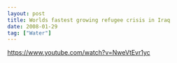 ```yaml
---
layout: post
title: Worlds fastest growing refugee crisis in Iraq
date: 2008-01-29
tag: ["Water"]
---
```


https://www.youtube.com/watch?v=NweVtEvr1yc  